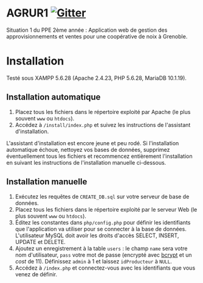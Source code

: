 # AGRUR1 [![Gitter](https://img.shields.io/badge/chat-on%20gitter-blue.svg)](https://gitter.im/PPEVDEV/SiteAgrur)
Situation 1 du PPE 2ème année : Application web de gestion des approvisionnements et ventes pour une coopérative de noix à Grenoble.

# Installation

Testé sous XAMPP 5.6.28 (Apache 2.4.23, PHP 5.6.28, MariaDB 10.1.19).

## Installation automatique

1. Placez tous les fichiers dans le répertoire exploité par Apache (le plus souvent `www` ou `htdocs`).
2. Accédez à `/install/index.php` et suivez les instructions de l'assistant d'installation.

L'assistant d'installation est encore jeune et peu rodé. Si l'installation automatique échoue, nettoyez vos bases de données, supprimez éventuellement tous les fichiers et recommencez entièrement l'installation en suivant les instructions de l'installation manuelle ci-dessous.

## Installation manuelle

1. Exécutez les requêtes de `CREATE_DB.sql` sur votre serveur de base de données.
2. Placez tous les fichiers dans le répertoire exploité par le serveur Web (le plus souvent `www` ou `htdocs`).
3. Éditez les constantes dans `php/config.php` pour définir les identifiants que l'application va utiliser pour se connecter à la base de données. L'utilisateur MySQL doit avoir les droits d'accès SELECT, INSERT, UPDATE et DELETE.
4. Ajoutez un enregistrement à la table `users` : le champ `name` sera votre nom d'utilisateur, `pass` votre mot de passe (encrypté avec [bcrypt](http://fipi.ch/php-online/hash-bcrypt.php) et un _cost_ de 11). Définissez `admin` à 1 et laissez `idProducteur` à `NULL`.
5. Accédez à `/index.php` et connectez-vous avec les identifiants que vous venez de définir.
